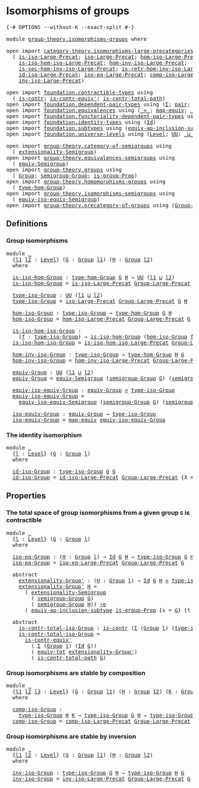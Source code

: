 # Isomorphisms of groups

<pre class="Agda"><a id="35" class="Symbol">{-#</a> <a id="39" class="Keyword">OPTIONS</a> <a id="47" class="Pragma">--without-K</a> <a id="59" class="Pragma">--exact-split</a> <a id="73" class="Symbol">#-}</a>

<a id="78" class="Keyword">module</a> <a id="85" href="group-theory.isomorphisms-groups.html" class="Module">group-theory.isomorphisms-groups</a> <a id="118" class="Keyword">where</a>

<a id="125" class="Keyword">open</a> <a id="130" class="Keyword">import</a> <a id="137" href="category-theory.isomorphisms-large-precategories.html" class="Module">category-theory.isomorphisms-large-precategories</a> <a id="186" class="Keyword">using</a>
  <a id="194" class="Symbol">(</a> <a id="196" href="category-theory.isomorphisms-large-precategories.html#1239" class="Function">is-iso-Large-Precat</a><a id="215" class="Symbol">;</a> <a id="217" href="category-theory.isomorphisms-large-precategories.html#1875" class="Function">iso-Large-Precat</a><a id="233" class="Symbol">;</a> <a id="235" href="category-theory.isomorphisms-large-precategories.html#2021" class="Function">hom-iso-Large-Precat</a><a id="255" class="Symbol">;</a>
    <a id="261" href="category-theory.isomorphisms-large-precategories.html#2123" class="Function">is-iso-hom-iso-Large-Precat</a><a id="288" class="Symbol">;</a> <a id="290" href="category-theory.isomorphisms-large-precategories.html#2276" class="Function">hom-inv-iso-Large-Precat</a><a id="314" class="Symbol">;</a>
    <a id="320" href="category-theory.isomorphisms-large-precategories.html#2396" class="Function">is-sec-hom-inv-iso-Large-Precat</a><a id="351" class="Symbol">;</a> <a id="353" href="category-theory.isomorphisms-large-precategories.html#2658" class="Function">is-retr-hom-inv-iso-Large-Precat</a><a id="385" class="Symbol">;</a>
    <a id="391" href="category-theory.isomorphisms-large-precategories.html#3259" class="Function">id-iso-Large-Precat</a><a id="410" class="Symbol">;</a> <a id="412" href="category-theory.isomorphisms-large-precategories.html#3928" class="Function">iso-eq-Large-Precat</a><a id="431" class="Symbol">;</a> <a id="433" href="category-theory.isomorphisms-large-precategories.html#8943" class="Function">comp-iso-Large-Precat</a><a id="454" class="Symbol">;</a>
    <a id="460" href="category-theory.isomorphisms-large-precategories.html#10069" class="Function">inv-iso-Large-Precat</a><a id="480" class="Symbol">)</a>

<a id="483" class="Keyword">open</a> <a id="488" class="Keyword">import</a> <a id="495" href="foundation.contractible-types.html" class="Module">foundation.contractible-types</a> <a id="525" class="Keyword">using</a>
  <a id="533" class="Symbol">(</a> <a id="535" href="foundation-core.contractible-types.html#992" class="Function">is-contr</a><a id="543" class="Symbol">;</a> <a id="545" href="foundation-core.contractible-types.html#3806" class="Function">is-contr-equiv&#39;</a><a id="560" class="Symbol">;</a> <a id="562" href="foundation-core.contractible-types.html#2037" class="Function">is-contr-total-path</a><a id="581" class="Symbol">)</a>
<a id="583" class="Keyword">open</a> <a id="588" class="Keyword">import</a> <a id="595" href="foundation.dependent-pair-types.html" class="Module">foundation.dependent-pair-types</a> <a id="627" class="Keyword">using</a> <a id="633" class="Symbol">(</a><a id="634" href="foundation-core.dependent-pair-types.html#502" class="Record">Σ</a><a id="635" class="Symbol">;</a> <a id="637" href="foundation-core.dependent-pair-types.html#575" class="InductiveConstructor">pair</a><a id="641" class="Symbol">;</a> <a id="643" href="foundation-core.dependent-pair-types.html#592" class="Field">pr1</a><a id="646" class="Symbol">;</a> <a id="648" href="foundation-core.dependent-pair-types.html#604" class="Field">pr2</a><a id="651" class="Symbol">)</a>
<a id="653" class="Keyword">open</a> <a id="658" class="Keyword">import</a> <a id="665" href="foundation.equivalences.html" class="Module">foundation.equivalences</a> <a id="689" class="Keyword">using</a> <a id="695" class="Symbol">(</a><a id="696" href="foundation-core.equivalences.html#1607" class="Function Operator">_≃_</a><a id="699" class="Symbol">;</a> <a id="701" href="foundation-core.equivalences.html#1807" class="Function">map-equiv</a><a id="710" class="Symbol">;</a> <a id="712" href="foundation-core.equivalences.html#7855" class="Function Operator">_∘e_</a><a id="716" class="Symbol">)</a>
<a id="718" class="Keyword">open</a> <a id="723" class="Keyword">import</a> <a id="730" href="foundation.functoriality-dependent-pair-types.html" class="Module">foundation.functoriality-dependent-pair-types</a> <a id="776" class="Keyword">using</a> <a id="782" class="Symbol">(</a><a id="783" href="foundation-core.functoriality-dependent-pair-types.html#6804" class="Function">equiv-tot</a><a id="792" class="Symbol">)</a>
<a id="794" class="Keyword">open</a> <a id="799" class="Keyword">import</a> <a id="806" href="foundation.identity-types.html" class="Module">foundation.identity-types</a> <a id="832" class="Keyword">using</a> <a id="838" class="Symbol">(</a><a id="839" href="foundation-core.identity-types.html#641" class="Datatype">Id</a><a id="841" class="Symbol">)</a>
<a id="843" class="Keyword">open</a> <a id="848" class="Keyword">import</a> <a id="855" href="foundation.subtypes.html" class="Module">foundation.subtypes</a> <a id="875" class="Keyword">using</a> <a id="881" class="Symbol">(</a><a id="882" href="foundation-core.subtypes.html#4069" class="Function">equiv-ap-inclusion-subtype</a><a id="908" class="Symbol">)</a>
<a id="910" class="Keyword">open</a> <a id="915" class="Keyword">import</a> <a id="922" href="foundation.universe-levels.html" class="Module">foundation.universe-levels</a> <a id="949" class="Keyword">using</a> <a id="955" class="Symbol">(</a><a id="956" href="Agda.Primitive.html#597" class="Postulate">Level</a><a id="961" class="Symbol">;</a> <a id="963" href="foundation-core.universe-levels.html#222" class="Primitive">UU</a><a id="965" class="Symbol">;</a> <a id="967" href="Agda.Primitive.html#810" class="Primitive Operator">_⊔_</a><a id="970" class="Symbol">)</a>

<a id="973" class="Keyword">open</a> <a id="978" class="Keyword">import</a> <a id="985" href="group-theory.category-of-semigroups.html" class="Module">group-theory.category-of-semigroups</a> <a id="1021" class="Keyword">using</a>
  <a id="1029" class="Symbol">(</a> <a id="1031" href="group-theory.category-of-semigroups.html#1243" class="Function">extensionality-Semigroup</a><a id="1055" class="Symbol">)</a>
<a id="1057" class="Keyword">open</a> <a id="1062" class="Keyword">import</a> <a id="1069" href="group-theory.equivalences-semigroups.html" class="Module">group-theory.equivalences-semigroups</a> <a id="1106" class="Keyword">using</a>
  <a id="1114" class="Symbol">(</a> <a id="1116" href="group-theory.equivalences-semigroups.html#2001" class="Function">equiv-Semigroup</a><a id="1131" class="Symbol">)</a>
<a id="1133" class="Keyword">open</a> <a id="1138" class="Keyword">import</a> <a id="1145" href="group-theory.groups.html" class="Module">group-theory.groups</a> <a id="1165" class="Keyword">using</a>
  <a id="1173" class="Symbol">(</a> <a id="1175" href="group-theory.groups.html#2468" class="Function">Group</a><a id="1180" class="Symbol">;</a> <a id="1182" href="group-theory.groups.html#2590" class="Function">semigroup-Group</a><a id="1197" class="Symbol">;</a> <a id="1199" href="group-theory.groups.html#9794" class="Function">is-group-Prop</a><a id="1212" class="Symbol">)</a>
<a id="1214" class="Keyword">open</a> <a id="1219" class="Keyword">import</a> <a id="1226" href="group-theory.homomorphisms-groups.html" class="Module">group-theory.homomorphisms-groups</a> <a id="1260" class="Keyword">using</a>
  <a id="1268" class="Symbol">(</a> <a id="1270" href="group-theory.homomorphisms-groups.html#1617" class="Function">type-hom-Group</a><a id="1284" class="Symbol">)</a>
<a id="1286" class="Keyword">open</a> <a id="1291" class="Keyword">import</a> <a id="1298" href="group-theory.isomorphisms-semigroups.html" class="Module">group-theory.isomorphisms-semigroups</a> <a id="1335" class="Keyword">using</a>
  <a id="1343" class="Symbol">(</a> <a id="1345" href="group-theory.isomorphisms-semigroups.html#6207" class="Function">equiv-iso-equiv-Semigroup</a><a id="1370" class="Symbol">)</a>
<a id="1372" class="Keyword">open</a> <a id="1377" class="Keyword">import</a> <a id="1384" href="group-theory.precategory-of-groups.html" class="Module">group-theory.precategory-of-groups</a> <a id="1419" class="Keyword">using</a> <a id="1425" class="Symbol">(</a><a id="1426" href="group-theory.precategory-of-groups.html#734" class="Function">Group-Large-Precat</a><a id="1444" class="Symbol">)</a>
</pre>
## Definitions

### Group isomorphisms

<pre class="Agda"><a id="1499" class="Keyword">module</a> <a id="1506" href="group-theory.isomorphisms-groups.html#1506" class="Module">_</a>
  <a id="1510" class="Symbol">{</a><a id="1511" href="group-theory.isomorphisms-groups.html#1511" class="Bound">l1</a> <a id="1514" href="group-theory.isomorphisms-groups.html#1514" class="Bound">l2</a> <a id="1517" class="Symbol">:</a> <a id="1519" href="Agda.Primitive.html#597" class="Postulate">Level</a><a id="1524" class="Symbol">}</a> <a id="1526" class="Symbol">(</a><a id="1527" href="group-theory.isomorphisms-groups.html#1527" class="Bound">G</a> <a id="1529" class="Symbol">:</a> <a id="1531" href="group-theory.groups.html#2468" class="Function">Group</a> <a id="1537" href="group-theory.isomorphisms-groups.html#1511" class="Bound">l1</a><a id="1539" class="Symbol">)</a> <a id="1541" class="Symbol">(</a><a id="1542" href="group-theory.isomorphisms-groups.html#1542" class="Bound">H</a> <a id="1544" class="Symbol">:</a> <a id="1546" href="group-theory.groups.html#2468" class="Function">Group</a> <a id="1552" href="group-theory.isomorphisms-groups.html#1514" class="Bound">l2</a><a id="1554" class="Symbol">)</a>
  <a id="1558" class="Keyword">where</a>
  
  <a id="1569" href="group-theory.isomorphisms-groups.html#1569" class="Function">is-iso-hom-Group</a> <a id="1586" class="Symbol">:</a> <a id="1588" href="group-theory.homomorphisms-groups.html#1617" class="Function">type-hom-Group</a> <a id="1603" href="group-theory.isomorphisms-groups.html#1527" class="Bound">G</a> <a id="1605" href="group-theory.isomorphisms-groups.html#1542" class="Bound">H</a> <a id="1607" class="Symbol">→</a> <a id="1609" href="foundation-core.universe-levels.html#222" class="Primitive">UU</a> <a id="1612" class="Symbol">(</a><a id="1613" href="group-theory.isomorphisms-groups.html#1511" class="Bound">l1</a> <a id="1616" href="Agda.Primitive.html#810" class="Primitive Operator">⊔</a> <a id="1618" href="group-theory.isomorphisms-groups.html#1514" class="Bound">l2</a><a id="1620" class="Symbol">)</a>
  <a id="1624" href="group-theory.isomorphisms-groups.html#1569" class="Function">is-iso-hom-Group</a> <a id="1641" class="Symbol">=</a> <a id="1643" href="category-theory.isomorphisms-large-precategories.html#1239" class="Function">is-iso-Large-Precat</a> <a id="1663" href="group-theory.precategory-of-groups.html#734" class="Function">Group-Large-Precat</a> <a id="1682" class="Symbol">{</a><a id="1683" class="Argument">X</a> <a id="1685" class="Symbol">=</a> <a id="1687" href="group-theory.isomorphisms-groups.html#1527" class="Bound">G</a><a id="1688" class="Symbol">}</a> <a id="1690" class="Symbol">{</a><a id="1691" class="Argument">Y</a> <a id="1693" class="Symbol">=</a> <a id="1695" href="group-theory.isomorphisms-groups.html#1542" class="Bound">H</a><a id="1696" class="Symbol">}</a>

  <a id="1701" href="group-theory.isomorphisms-groups.html#1701" class="Function">type-iso-Group</a> <a id="1716" class="Symbol">:</a> <a id="1718" href="foundation-core.universe-levels.html#222" class="Primitive">UU</a> <a id="1721" class="Symbol">(</a><a id="1722" href="group-theory.isomorphisms-groups.html#1511" class="Bound">l1</a> <a id="1725" href="Agda.Primitive.html#810" class="Primitive Operator">⊔</a> <a id="1727" href="group-theory.isomorphisms-groups.html#1514" class="Bound">l2</a><a id="1729" class="Symbol">)</a>
  <a id="1733" href="group-theory.isomorphisms-groups.html#1701" class="Function">type-iso-Group</a> <a id="1748" class="Symbol">=</a> <a id="1750" href="category-theory.isomorphisms-large-precategories.html#1875" class="Function">iso-Large-Precat</a> <a id="1767" href="group-theory.precategory-of-groups.html#734" class="Function">Group-Large-Precat</a> <a id="1786" href="group-theory.isomorphisms-groups.html#1527" class="Bound">G</a> <a id="1788" href="group-theory.isomorphisms-groups.html#1542" class="Bound">H</a>

  <a id="1793" href="group-theory.isomorphisms-groups.html#1793" class="Function">hom-iso-Group</a> <a id="1807" class="Symbol">:</a> <a id="1809" href="group-theory.isomorphisms-groups.html#1701" class="Function">type-iso-Group</a> <a id="1824" class="Symbol">→</a> <a id="1826" href="group-theory.homomorphisms-groups.html#1617" class="Function">type-hom-Group</a> <a id="1841" href="group-theory.isomorphisms-groups.html#1527" class="Bound">G</a> <a id="1843" href="group-theory.isomorphisms-groups.html#1542" class="Bound">H</a>
  <a id="1847" href="group-theory.isomorphisms-groups.html#1793" class="Function">hom-iso-Group</a> <a id="1861" class="Symbol">=</a> <a id="1863" href="category-theory.isomorphisms-large-precategories.html#2021" class="Function">hom-iso-Large-Precat</a> <a id="1884" href="group-theory.precategory-of-groups.html#734" class="Function">Group-Large-Precat</a> <a id="1903" href="group-theory.isomorphisms-groups.html#1527" class="Bound">G</a> <a id="1905" href="group-theory.isomorphisms-groups.html#1542" class="Bound">H</a>

  <a id="1910" href="group-theory.isomorphisms-groups.html#1910" class="Function">is-iso-hom-iso-Group</a> <a id="1931" class="Symbol">:</a>
    <a id="1937" class="Symbol">(</a><a id="1938" href="group-theory.isomorphisms-groups.html#1938" class="Bound">f</a> <a id="1940" class="Symbol">:</a> <a id="1942" href="group-theory.isomorphisms-groups.html#1701" class="Function">type-iso-Group</a><a id="1956" class="Symbol">)</a> <a id="1958" class="Symbol">→</a> <a id="1960" href="group-theory.isomorphisms-groups.html#1569" class="Function">is-iso-hom-Group</a> <a id="1977" class="Symbol">(</a><a id="1978" href="group-theory.isomorphisms-groups.html#1793" class="Function">hom-iso-Group</a> <a id="1992" href="group-theory.isomorphisms-groups.html#1938" class="Bound">f</a><a id="1993" class="Symbol">)</a>
  <a id="1997" href="group-theory.isomorphisms-groups.html#1910" class="Function">is-iso-hom-iso-Group</a> <a id="2018" class="Symbol">=</a> <a id="2020" href="category-theory.isomorphisms-large-precategories.html#2123" class="Function">is-iso-hom-iso-Large-Precat</a> <a id="2048" href="group-theory.precategory-of-groups.html#734" class="Function">Group-Large-Precat</a> <a id="2067" href="group-theory.isomorphisms-groups.html#1527" class="Bound">G</a> <a id="2069" href="group-theory.isomorphisms-groups.html#1542" class="Bound">H</a>

  <a id="2074" href="group-theory.isomorphisms-groups.html#2074" class="Function">hom-inv-iso-Group</a> <a id="2092" class="Symbol">:</a> <a id="2094" href="group-theory.isomorphisms-groups.html#1701" class="Function">type-iso-Group</a> <a id="2109" class="Symbol">→</a> <a id="2111" href="group-theory.homomorphisms-groups.html#1617" class="Function">type-hom-Group</a> <a id="2126" href="group-theory.isomorphisms-groups.html#1542" class="Bound">H</a> <a id="2128" href="group-theory.isomorphisms-groups.html#1527" class="Bound">G</a>
  <a id="2132" href="group-theory.isomorphisms-groups.html#2074" class="Function">hom-inv-iso-Group</a> <a id="2150" class="Symbol">=</a> <a id="2152" href="category-theory.isomorphisms-large-precategories.html#2276" class="Function">hom-inv-iso-Large-Precat</a> <a id="2177" href="group-theory.precategory-of-groups.html#734" class="Function">Group-Large-Precat</a> <a id="2196" href="group-theory.isomorphisms-groups.html#1527" class="Bound">G</a> <a id="2198" href="group-theory.isomorphisms-groups.html#1542" class="Bound">H</a>

  <a id="2203" href="group-theory.isomorphisms-groups.html#2203" class="Function">equiv-Group</a> <a id="2215" class="Symbol">:</a> <a id="2217" href="foundation-core.universe-levels.html#222" class="Primitive">UU</a> <a id="2220" class="Symbol">(</a><a id="2221" href="group-theory.isomorphisms-groups.html#1511" class="Bound">l1</a> <a id="2224" href="Agda.Primitive.html#810" class="Primitive Operator">⊔</a> <a id="2226" href="group-theory.isomorphisms-groups.html#1514" class="Bound">l2</a><a id="2228" class="Symbol">)</a>
  <a id="2232" href="group-theory.isomorphisms-groups.html#2203" class="Function">equiv-Group</a> <a id="2244" class="Symbol">=</a> <a id="2246" href="group-theory.equivalences-semigroups.html#2001" class="Function">equiv-Semigroup</a> <a id="2262" class="Symbol">(</a><a id="2263" href="group-theory.groups.html#2590" class="Function">semigroup-Group</a> <a id="2279" href="group-theory.isomorphisms-groups.html#1527" class="Bound">G</a><a id="2280" class="Symbol">)</a> <a id="2282" class="Symbol">(</a><a id="2283" href="group-theory.groups.html#2590" class="Function">semigroup-Group</a> <a id="2299" href="group-theory.isomorphisms-groups.html#1542" class="Bound">H</a><a id="2300" class="Symbol">)</a>

  <a id="2305" href="group-theory.isomorphisms-groups.html#2305" class="Function">equiv-iso-equiv-Group</a> <a id="2327" class="Symbol">:</a> <a id="2329" href="group-theory.isomorphisms-groups.html#2203" class="Function">equiv-Group</a> <a id="2341" href="foundation-core.equivalences.html#1607" class="Function Operator">≃</a> <a id="2343" href="group-theory.isomorphisms-groups.html#1701" class="Function">type-iso-Group</a>
  <a id="2360" href="group-theory.isomorphisms-groups.html#2305" class="Function">equiv-iso-equiv-Group</a> <a id="2382" class="Symbol">=</a>
    <a id="2388" href="group-theory.isomorphisms-semigroups.html#6207" class="Function">equiv-iso-equiv-Semigroup</a> <a id="2414" class="Symbol">(</a><a id="2415" href="group-theory.groups.html#2590" class="Function">semigroup-Group</a> <a id="2431" href="group-theory.isomorphisms-groups.html#1527" class="Bound">G</a><a id="2432" class="Symbol">)</a> <a id="2434" class="Symbol">(</a><a id="2435" href="group-theory.groups.html#2590" class="Function">semigroup-Group</a> <a id="2451" href="group-theory.isomorphisms-groups.html#1542" class="Bound">H</a><a id="2452" class="Symbol">)</a>

  <a id="2457" href="group-theory.isomorphisms-groups.html#2457" class="Function">iso-equiv-Group</a> <a id="2473" class="Symbol">:</a> <a id="2475" href="group-theory.isomorphisms-groups.html#2203" class="Function">equiv-Group</a> <a id="2487" class="Symbol">→</a> <a id="2489" href="group-theory.isomorphisms-groups.html#1701" class="Function">type-iso-Group</a>
  <a id="2506" href="group-theory.isomorphisms-groups.html#2457" class="Function">iso-equiv-Group</a> <a id="2522" class="Symbol">=</a> <a id="2524" href="foundation-core.equivalences.html#1807" class="Function">map-equiv</a> <a id="2534" href="group-theory.isomorphisms-groups.html#2305" class="Function">equiv-iso-equiv-Group</a>
</pre>
### The identity isomorphism

<pre class="Agda"><a id="2599" class="Keyword">module</a> <a id="2606" href="group-theory.isomorphisms-groups.html#2606" class="Module">_</a>
  <a id="2610" class="Symbol">{</a><a id="2611" href="group-theory.isomorphisms-groups.html#2611" class="Bound">l</a> <a id="2613" class="Symbol">:</a> <a id="2615" href="Agda.Primitive.html#597" class="Postulate">Level</a><a id="2620" class="Symbol">}</a> <a id="2622" class="Symbol">(</a><a id="2623" href="group-theory.isomorphisms-groups.html#2623" class="Bound">G</a> <a id="2625" class="Symbol">:</a> <a id="2627" href="group-theory.groups.html#2468" class="Function">Group</a> <a id="2633" href="group-theory.isomorphisms-groups.html#2611" class="Bound">l</a><a id="2634" class="Symbol">)</a>
  <a id="2638" class="Keyword">where</a>

  <a id="2647" href="group-theory.isomorphisms-groups.html#2647" class="Function">id-iso-Group</a> <a id="2660" class="Symbol">:</a> <a id="2662" href="group-theory.isomorphisms-groups.html#1701" class="Function">type-iso-Group</a> <a id="2677" href="group-theory.isomorphisms-groups.html#2623" class="Bound">G</a> <a id="2679" href="group-theory.isomorphisms-groups.html#2623" class="Bound">G</a>
  <a id="2683" href="group-theory.isomorphisms-groups.html#2647" class="Function">id-iso-Group</a> <a id="2696" class="Symbol">=</a> <a id="2698" href="category-theory.isomorphisms-large-precategories.html#3259" class="Function">id-iso-Large-Precat</a> <a id="2718" href="group-theory.precategory-of-groups.html#734" class="Function">Group-Large-Precat</a> <a id="2737" class="Symbol">{</a><a id="2738" class="Argument">X</a> <a id="2740" class="Symbol">=</a> <a id="2742" href="group-theory.isomorphisms-groups.html#2623" class="Bound">G</a><a id="2743" class="Symbol">}</a>
</pre>
## Properties

### The total space of group isomorphisms from a given group `G` is contractible

<pre class="Agda"><a id="2855" class="Keyword">module</a> <a id="2862" href="group-theory.isomorphisms-groups.html#2862" class="Module">_</a>
  <a id="2866" class="Symbol">{</a><a id="2867" href="group-theory.isomorphisms-groups.html#2867" class="Bound">l</a> <a id="2869" class="Symbol">:</a> <a id="2871" href="Agda.Primitive.html#597" class="Postulate">Level</a><a id="2876" class="Symbol">}</a> <a id="2878" class="Symbol">(</a><a id="2879" href="group-theory.isomorphisms-groups.html#2879" class="Bound">G</a> <a id="2881" class="Symbol">:</a> <a id="2883" href="group-theory.groups.html#2468" class="Function">Group</a> <a id="2889" href="group-theory.isomorphisms-groups.html#2867" class="Bound">l</a><a id="2890" class="Symbol">)</a>
  <a id="2894" class="Keyword">where</a>

  <a id="2903" href="group-theory.isomorphisms-groups.html#2903" class="Function">iso-eq-Group</a> <a id="2916" class="Symbol">:</a> <a id="2918" class="Symbol">(</a><a id="2919" href="group-theory.isomorphisms-groups.html#2919" class="Bound">H</a> <a id="2921" class="Symbol">:</a> <a id="2923" href="group-theory.groups.html#2468" class="Function">Group</a> <a id="2929" href="group-theory.isomorphisms-groups.html#2867" class="Bound">l</a><a id="2930" class="Symbol">)</a> <a id="2932" class="Symbol">→</a> <a id="2934" href="foundation-core.identity-types.html#641" class="Datatype">Id</a> <a id="2937" href="group-theory.isomorphisms-groups.html#2879" class="Bound">G</a> <a id="2939" href="group-theory.isomorphisms-groups.html#2919" class="Bound">H</a> <a id="2941" class="Symbol">→</a> <a id="2943" href="group-theory.isomorphisms-groups.html#1701" class="Function">type-iso-Group</a> <a id="2958" href="group-theory.isomorphisms-groups.html#2879" class="Bound">G</a> <a id="2960" href="group-theory.isomorphisms-groups.html#2919" class="Bound">H</a>
  <a id="2964" href="group-theory.isomorphisms-groups.html#2903" class="Function">iso-eq-Group</a> <a id="2977" class="Symbol">=</a> <a id="2979" href="category-theory.isomorphisms-large-precategories.html#3928" class="Function">iso-eq-Large-Precat</a> <a id="2999" href="group-theory.precategory-of-groups.html#734" class="Function">Group-Large-Precat</a> <a id="3018" href="group-theory.isomorphisms-groups.html#2879" class="Bound">G</a>

  <a id="3023" class="Keyword">abstract</a>
    <a id="3036" href="group-theory.isomorphisms-groups.html#3036" class="Function">extensionality-Group&#39;</a> <a id="3058" class="Symbol">:</a> <a id="3060" class="Symbol">(</a><a id="3061" href="group-theory.isomorphisms-groups.html#3061" class="Bound">H</a> <a id="3063" class="Symbol">:</a> <a id="3065" href="group-theory.groups.html#2468" class="Function">Group</a> <a id="3071" href="group-theory.isomorphisms-groups.html#2867" class="Bound">l</a><a id="3072" class="Symbol">)</a> <a id="3074" class="Symbol">→</a> <a id="3076" href="foundation-core.identity-types.html#641" class="Datatype">Id</a> <a id="3079" href="group-theory.isomorphisms-groups.html#2879" class="Bound">G</a> <a id="3081" href="group-theory.isomorphisms-groups.html#3061" class="Bound">H</a> <a id="3083" href="foundation-core.equivalences.html#1607" class="Function Operator">≃</a> <a id="3085" href="group-theory.isomorphisms-groups.html#1701" class="Function">type-iso-Group</a> <a id="3100" href="group-theory.isomorphisms-groups.html#2879" class="Bound">G</a> <a id="3102" href="group-theory.isomorphisms-groups.html#3061" class="Bound">H</a>
    <a id="3108" href="group-theory.isomorphisms-groups.html#3036" class="Function">extensionality-Group&#39;</a> <a id="3130" href="group-theory.isomorphisms-groups.html#3130" class="Bound">H</a> <a id="3132" class="Symbol">=</a>
      <a id="3140" class="Symbol">(</a> <a id="3142" href="group-theory.category-of-semigroups.html#1243" class="Function">extensionality-Semigroup</a>
        <a id="3175" class="Symbol">(</a> <a id="3177" href="group-theory.groups.html#2590" class="Function">semigroup-Group</a> <a id="3193" href="group-theory.isomorphisms-groups.html#2879" class="Bound">G</a><a id="3194" class="Symbol">)</a>
        <a id="3204" class="Symbol">(</a> <a id="3206" href="group-theory.groups.html#2590" class="Function">semigroup-Group</a> <a id="3222" href="group-theory.isomorphisms-groups.html#3130" class="Bound">H</a><a id="3223" class="Symbol">))</a> <a id="3226" href="foundation-core.equivalences.html#7855" class="Function Operator">∘e</a>
      <a id="3235" class="Symbol">(</a> <a id="3237" href="foundation-core.subtypes.html#4069" class="Function">equiv-ap-inclusion-subtype</a> <a id="3264" href="group-theory.groups.html#9794" class="Function">is-group-Prop</a> <a id="3278" class="Symbol">{</a><a id="3279" class="Argument">s</a> <a id="3281" class="Symbol">=</a> <a id="3283" href="group-theory.isomorphisms-groups.html#2879" class="Bound">G</a><a id="3284" class="Symbol">}</a> <a id="3286" class="Symbol">{</a><a id="3287" class="Argument">t</a> <a id="3289" class="Symbol">=</a> <a id="3291" href="group-theory.isomorphisms-groups.html#3130" class="Bound">H</a><a id="3292" class="Symbol">})</a>

  <a id="3298" class="Keyword">abstract</a>
    <a id="3311" href="group-theory.isomorphisms-groups.html#3311" class="Function">is-contr-total-iso-Group</a> <a id="3336" class="Symbol">:</a> <a id="3338" href="foundation-core.contractible-types.html#992" class="Function">is-contr</a> <a id="3347" class="Symbol">(</a><a id="3348" href="foundation-core.dependent-pair-types.html#502" class="Record">Σ</a> <a id="3350" class="Symbol">(</a><a id="3351" href="group-theory.groups.html#2468" class="Function">Group</a> <a id="3357" href="group-theory.isomorphisms-groups.html#2867" class="Bound">l</a><a id="3358" class="Symbol">)</a> <a id="3360" class="Symbol">(</a><a id="3361" href="group-theory.isomorphisms-groups.html#1701" class="Function">type-iso-Group</a> <a id="3376" href="group-theory.isomorphisms-groups.html#2879" class="Bound">G</a><a id="3377" class="Symbol">))</a>
    <a id="3384" href="group-theory.isomorphisms-groups.html#3311" class="Function">is-contr-total-iso-Group</a> <a id="3409" class="Symbol">=</a>
      <a id="3417" href="foundation-core.contractible-types.html#3806" class="Function">is-contr-equiv&#39;</a>
        <a id="3441" class="Symbol">(</a> <a id="3443" href="foundation-core.dependent-pair-types.html#502" class="Record">Σ</a> <a id="3445" class="Symbol">(</a><a id="3446" href="group-theory.groups.html#2468" class="Function">Group</a> <a id="3452" href="group-theory.isomorphisms-groups.html#2867" class="Bound">l</a><a id="3453" class="Symbol">)</a> <a id="3455" class="Symbol">(</a><a id="3456" href="foundation-core.identity-types.html#641" class="Datatype">Id</a> <a id="3459" href="group-theory.isomorphisms-groups.html#2879" class="Bound">G</a><a id="3460" class="Symbol">))</a>
        <a id="3471" class="Symbol">(</a> <a id="3473" href="foundation-core.functoriality-dependent-pair-types.html#6804" class="Function">equiv-tot</a> <a id="3483" href="group-theory.isomorphisms-groups.html#3036" class="Function">extensionality-Group&#39;</a><a id="3504" class="Symbol">)</a>
        <a id="3514" class="Symbol">(</a> <a id="3516" href="foundation-core.contractible-types.html#2037" class="Function">is-contr-total-path</a> <a id="3536" href="group-theory.isomorphisms-groups.html#2879" class="Bound">G</a><a id="3537" class="Symbol">)</a>
</pre>
### Group isomorphisms are stable by composition

<pre class="Agda">
<a id="3603" class="Keyword">module</a> <a id="3610" href="group-theory.isomorphisms-groups.html#3610" class="Module">_</a>
  <a id="3614" class="Symbol">{</a><a id="3615" href="group-theory.isomorphisms-groups.html#3615" class="Bound">l1</a> <a id="3618" href="group-theory.isomorphisms-groups.html#3618" class="Bound">l2</a> <a id="3621" href="group-theory.isomorphisms-groups.html#3621" class="Bound">l3</a> <a id="3624" class="Symbol">:</a> <a id="3626" href="Agda.Primitive.html#597" class="Postulate">Level</a><a id="3631" class="Symbol">}</a> <a id="3633" class="Symbol">(</a><a id="3634" href="group-theory.isomorphisms-groups.html#3634" class="Bound">G</a> <a id="3636" class="Symbol">:</a> <a id="3638" href="group-theory.groups.html#2468" class="Function">Group</a> <a id="3644" href="group-theory.isomorphisms-groups.html#3615" class="Bound">l1</a><a id="3646" class="Symbol">)</a> <a id="3648" class="Symbol">(</a><a id="3649" href="group-theory.isomorphisms-groups.html#3649" class="Bound">H</a> <a id="3651" class="Symbol">:</a> <a id="3653" href="group-theory.groups.html#2468" class="Function">Group</a> <a id="3659" href="group-theory.isomorphisms-groups.html#3618" class="Bound">l2</a><a id="3661" class="Symbol">)</a> <a id="3663" class="Symbol">(</a><a id="3664" href="group-theory.isomorphisms-groups.html#3664" class="Bound">K</a> <a id="3666" class="Symbol">:</a> <a id="3668" href="group-theory.groups.html#2468" class="Function">Group</a> <a id="3674" href="group-theory.isomorphisms-groups.html#3621" class="Bound">l3</a><a id="3676" class="Symbol">)</a>
  <a id="3680" class="Keyword">where</a>

  <a id="3689" href="group-theory.isomorphisms-groups.html#3689" class="Function">comp-iso-Group</a> <a id="3704" class="Symbol">:</a>
    <a id="3710" href="group-theory.isomorphisms-groups.html#1701" class="Function">type-iso-Group</a> <a id="3725" href="group-theory.isomorphisms-groups.html#3649" class="Bound">H</a> <a id="3727" href="group-theory.isomorphisms-groups.html#3664" class="Bound">K</a> <a id="3729" class="Symbol">→</a> <a id="3731" href="group-theory.isomorphisms-groups.html#1701" class="Function">type-iso-Group</a> <a id="3746" href="group-theory.isomorphisms-groups.html#3634" class="Bound">G</a> <a id="3748" href="group-theory.isomorphisms-groups.html#3649" class="Bound">H</a> <a id="3750" class="Symbol">→</a> <a id="3752" href="group-theory.isomorphisms-groups.html#1701" class="Function">type-iso-Group</a> <a id="3767" href="group-theory.isomorphisms-groups.html#3634" class="Bound">G</a> <a id="3769" href="group-theory.isomorphisms-groups.html#3664" class="Bound">K</a>
  <a id="3773" href="group-theory.isomorphisms-groups.html#3689" class="Function">comp-iso-Group</a> <a id="3788" class="Symbol">=</a> <a id="3790" href="category-theory.isomorphisms-large-precategories.html#8943" class="Function">comp-iso-Large-Precat</a> <a id="3812" href="group-theory.precategory-of-groups.html#734" class="Function">Group-Large-Precat</a> <a id="3831" href="group-theory.isomorphisms-groups.html#3634" class="Bound">G</a> <a id="3833" href="group-theory.isomorphisms-groups.html#3649" class="Bound">H</a> <a id="3835" href="group-theory.isomorphisms-groups.html#3664" class="Bound">K</a>
</pre>
### Group isomorphisms are stable by inversion

<pre class="Agda">
<a id="3899" class="Keyword">module</a> <a id="3906" href="group-theory.isomorphisms-groups.html#3906" class="Module">_</a>
  <a id="3910" class="Symbol">{</a><a id="3911" href="group-theory.isomorphisms-groups.html#3911" class="Bound">l1</a> <a id="3914" href="group-theory.isomorphisms-groups.html#3914" class="Bound">l2</a> <a id="3917" class="Symbol">:</a> <a id="3919" href="Agda.Primitive.html#597" class="Postulate">Level</a><a id="3924" class="Symbol">}</a> <a id="3926" class="Symbol">(</a><a id="3927" href="group-theory.isomorphisms-groups.html#3927" class="Bound">G</a> <a id="3929" class="Symbol">:</a> <a id="3931" href="group-theory.groups.html#2468" class="Function">Group</a> <a id="3937" href="group-theory.isomorphisms-groups.html#3911" class="Bound">l1</a><a id="3939" class="Symbol">)</a> <a id="3941" class="Symbol">(</a><a id="3942" href="group-theory.isomorphisms-groups.html#3942" class="Bound">H</a> <a id="3944" class="Symbol">:</a> <a id="3946" href="group-theory.groups.html#2468" class="Function">Group</a> <a id="3952" href="group-theory.isomorphisms-groups.html#3914" class="Bound">l2</a><a id="3954" class="Symbol">)</a>
  <a id="3958" class="Keyword">where</a>

  <a id="3967" href="group-theory.isomorphisms-groups.html#3967" class="Function">inv-iso-Group</a> <a id="3981" class="Symbol">:</a> <a id="3983" href="group-theory.isomorphisms-groups.html#1701" class="Function">type-iso-Group</a> <a id="3998" href="group-theory.isomorphisms-groups.html#3927" class="Bound">G</a> <a id="4000" href="group-theory.isomorphisms-groups.html#3942" class="Bound">H</a> <a id="4002" class="Symbol">→</a> <a id="4004" href="group-theory.isomorphisms-groups.html#1701" class="Function">type-iso-Group</a> <a id="4019" href="group-theory.isomorphisms-groups.html#3942" class="Bound">H</a> <a id="4021" href="group-theory.isomorphisms-groups.html#3927" class="Bound">G</a>
  <a id="4025" href="group-theory.isomorphisms-groups.html#3967" class="Function">inv-iso-Group</a> <a id="4039" class="Symbol">=</a> <a id="4041" href="category-theory.isomorphisms-large-precategories.html#10069" class="Function">inv-iso-Large-Precat</a> <a id="4062" href="group-theory.precategory-of-groups.html#734" class="Function">Group-Large-Precat</a> <a id="4081" href="group-theory.isomorphisms-groups.html#3927" class="Bound">G</a> <a id="4083" href="group-theory.isomorphisms-groups.html#3942" class="Bound">H</a>
</pre>